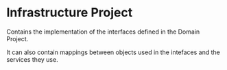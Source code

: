 ﻿# Infrastructure Project

Contains the implementation of the interfaces defined in the Domain Project.

It can also contain mappings between objects used in the intefaces 
and the services they use.